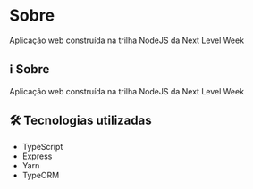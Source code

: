 # Sobre
 
Aplicação web construída na trilha NodeJS da Next Level Week

## :information_source:	 Sobre
Aplicação web construída na trilha NodeJS da Next Level Week
## :hammer_and_wrench:	Tecnologias utilizadas
 - TypeScript
 - Express
 - Yarn
 - TypeORM 

    
